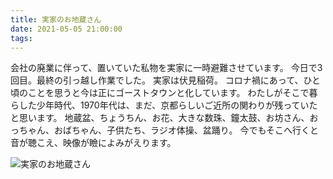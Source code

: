 ```yaml
---
title: 実家のお地蔵さん
date: 2021-05-05 21:00:00
tags:
---
```


会社の廃業に伴って、置いていた私物を実家に一時避難させています。
今日で3回目。最終の引っ越し作業でした。
実家は伏見稲荷。
コロナ禍にあって、ひと頃のことを思うと今は正にゴーストタウンと化しています。
わたしがそこで暮らした少年時代、1970年代は、まだ、京都らしいご近所の関わりが残っていたと思います。
地蔵盆、ちょうちん、お花、大きな数珠、鐘太鼓、お坊さん、おっちゃん、おばちゃん、子供たち、ラジオ体操、盆踊り。
今でもそこへ行くと音が聴こえ、映像が瞼によみがえります。

![実家のお地蔵さん](images/210505_G9_1125802.jpg)